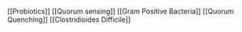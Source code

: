 [[Probiotics]]
[[Quorum sensing]]
[[Gram Positive Bacteria]]
[[Quorum Quenching]]
[[Clostridioides Difficile]]
